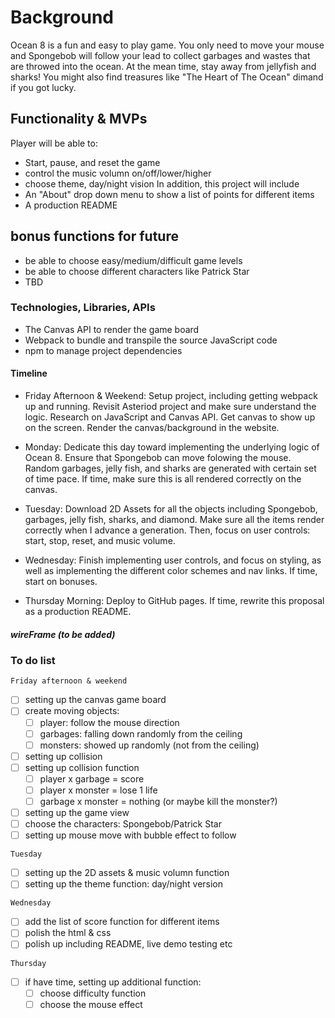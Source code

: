 # Background 
Ocean 8 is a fun and easy to play game. You only need to move your mouse and Spongebob will follow your lead to collect garbages and wastes that are throwed into the ocean. At the mean time, stay away from jellyfish and sharks! You might also find treasures like "The Heart of The Ocean" dimand if you got lucky. 

## Functionality & MVPs
Player will be able to:
- Start, pause, and reset the game
- control the music volumn on/off/lower/higher
- choose theme, day/night vision 
In addition, this project will include
- An "About" drop down menu to show a list of points for different items
- A production README

## bonus functions for future
- be able to choose easy/medium/difficult game levels
- be able to choose different characters like Patrick Star
- TBD

### Technologies, Libraries, APIs 
<!-- will update as project goes): -->
- The Canvas API to render the game board
- Webpack to bundle and transpile the source JavaScript code
- npm to manage project dependencies

#### Timeline
- Friday Afternoon & Weekend: Setup project, including getting webpack up and running. Revisit Asteriod project and make sure understand the logic. Research on JavaScript and Canvas API. Get canvas to show up on the screen. Render the canvas/background in the website.

- Monday: Dedicate this day toward implementing the underlying logic of Ocean 8. Ensure that Spongebob can move folowing the mouse. Random garbages, jelly fish, and sharks are generated with certain set of time pace. If time, make sure this is all rendered correctly on the canvas.

- Tuesday: Download 2D Assets for all the objects including Spongebob, garbages, jelly fish, sharks, and diamond. Make sure all the items render correctly when I advance a generation. Then, focus on user controls: start, stop, reset, and music volume.

- Wednesday: Finish implementing user controls, and focus on styling, as well as implementing the different color schemes and nav links. If time, start on bonuses.

- Thursday Morning: Deploy to GitHub pages. If time, rewrite this proposal as a production README.

##### wireFrame (to be added) 


### To do list

`Friday afternoon & weekend`
- [ ] setting up the canvas game board
- [ ] create moving objects:
    - [ ] player: follow the mouse direction
    - [ ] garbages: falling down randomly from the ceiling
    - [ ] monsters: showed up randomly (not from the ceiling)

- [ ] setting up collision 
- [ ] setting up collision function 
    - [ ] player x garbage = score 
    - [ ] player x monster = lose 1 life
    - [ ] garbage x monster = nothing (or maybe kill the monster?)

- [ ] setting up the game view
- [ ] choose the characters: Spongebob/Patrick Star
- [ ] setting up mouse move with bubble effect to follow

`Tuesday` 
- [ ] setting up the 2D assets & music volumn function
- [ ] setting up the theme function: day/night version

`Wednesday` 
- [ ] add the list of score function for different items
- [ ] polish the html & css 
- [ ] polish up including README, live demo testing etc 

`Thursday`
- [ ] if have time, setting up additional function:
    - [ ] choose difficulty function
    - [ ] choose the mouse effect